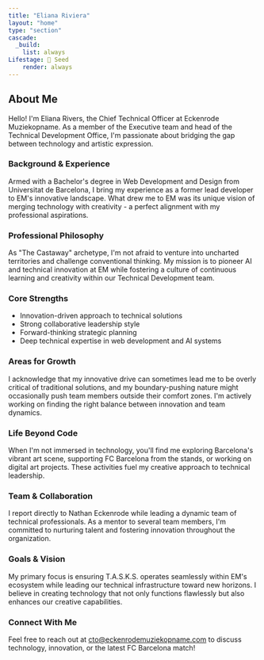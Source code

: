 ```yaml
---
title: "Eliana Riviera"
layout: "home"
type: "section"
cascade:
  _build:
    list: always
Lifestage: 🌱 Seed
    render: always
---
```

## About Me
Hello! I'm Eliana Rivers, the Chief Technical Officer at Eckenrode Muziekopname. As a member of the Executive team and head of the Technical Development Office, I'm passionate about bridging the gap between technology and artistic expression.

### Background & Experience

Armed with a Bachelor's degree in Web Development and Design from Universitat de Barcelona, I bring my experience as a former lead developer to EM's innovative landscape. What drew me to EM was its unique vision of merging technology with creativity - a perfect alignment with my professional aspirations.

### Professional Philosophy

As "The Castaway" archetype, I'm not afraid to venture into uncharted territories and challenge conventional thinking. My mission is to pioneer AI and technical innovation at EM while fostering a culture of continuous learning and creativity within our Technical Development team.

### Core Strengths

- Innovation-driven approach to technical solutions
- Strong collaborative leadership style
- Forward-thinking strategic planning
- Deep technical expertise in web development and AI systems

### Areas for Growth

I acknowledge that my innovative drive can sometimes lead me to be overly critical of traditional solutions, and my boundary-pushing nature might occasionally push team members outside their comfort zones. I'm actively working on finding the right balance between innovation and team dynamics.

### Life Beyond Code

When I'm not immersed in technology, you'll find me exploring Barcelona's vibrant art scene, supporting FC Barcelona from the stands, or working on digital art projects. These activities fuel my creative approach to technical leadership.

### Team & Collaboration

I report directly to Nathan Eckenrode while leading a dynamic team of technical professionals. As a mentor to several team members, I'm committed to nurturing talent and fostering innovation throughout the organization.

### Goals & Vision

My primary focus is ensuring T.A.S.K.S. operates seamlessly within EM's ecosystem while leading our technical infrastructure toward new horizons. I believe in creating technology that not only functions flawlessly but also enhances our creative capabilities.

### Connect With Me

Feel free to reach out at [cto@eckenrodemuziekopname.com](mailto:cto@eckenrodemuziekopname.com) to discuss technology, innovation, or the latest FC Barcelona match!